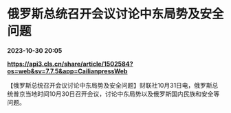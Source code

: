 # 俄罗斯总统召开会议讨论中东局势及安全问题

**2023-10-30 20:05**

**https://api3.cls.cn/share/article/1502584?os=web&sv=7.7.5&app=CailianpressWeb**

【俄罗斯总统召开会议讨论中东局势及安全问题】财联社10月31日电，俄罗斯总统普京当地时间10月30日召开会议，讨论中东局势以及俄罗斯国内民族和安全等问题。